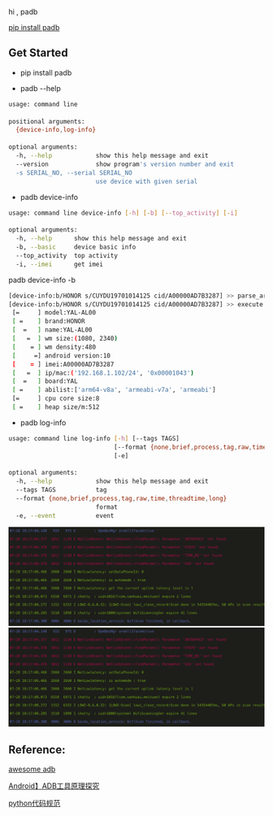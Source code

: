 hi , padb

[pip install padb](https://pypi.org/project/padb/#description)

## Get Started

- pip install padb

- padb --help
```bash
usage: command line

positional arguments:
  {device-info,log-info}

optional arguments:
  -h, --help            show this help message and exit
  --version             show program's version number and exit
  -s SERIAL_NO, --serial SERIAL_NO
                        use device with given serial

```

- padb device-info
```bash
usage: command line device-info [-h] [-b] [--top_activity] [-i]

optional arguments:
  -h, --help      show this help message and exit
  -b, --basic     device basic info
  --top_activity  top activity
  -i, --imei      get imei
```
padb device-info -b
```bash
[device-info:b/HONOR s/CUYDU19701014125 cid/A00000AD7B3287] >> parse_args Namespace(basic=True, func=<bound method BaseCommand.__execute of <padb.cmd.device_info.DeviceInfo object at 0x102d06f28>>, imei=False, serial_no='', top_activity=False)
[device-info:b/HONOR s/CUYDU19701014125 cid/A00000AD7B3287] >> execute
 [=     ] model:YAL-AL00
 [ =    ] brand:HONOR
 [  =   ] name:YAL-AL00
 [   =  ] wm size:(1080, 2340)
 [    = ] wm density:480
 [     =] android version:10
 [    = ] imei:A00000AD7B3287
 [   =  ] ip/mac:('192.168.1.102/24', '0x00001043')
 [  =   ] board:YAL
 [ =    ] abilist:['arm64-v8a', 'armeabi-v7a', 'armeabi']
 [=     ] cpu core size:8
 [ =    ] heap size/m:512

```
- padb log-info
```bash
usage: command line log-info [-h] [--tags TAGS]
                             [--format {none,brief,process,tag,raw,time,threadtime,long}]
                             [-e]

optional arguments:
  -h, --help            show this help message and exit
  --tags TAGS           tag
  --format {none,brief,process,tag,raw,time,threadtime,long}
                        format
  -e, --event           event
```

![](/docs/images/log-info.png)
![](images/log-info.png)

## Reference:

[awesome adb](http://adbcommand.com/awesome-adb/cn)

[Android】ADB工具原理探究](https://itimetraveler.github.io/2019/06/07/Android%20ADB%E5%8E%9F%E7%90%86%E6%8E%A2%E7%A9%B6/#ADB%E7%AE%80%E4%BB%8B)

[python代码规范](https://zh-google-styleguide.readthedocs.io/en/latest/google-python-styleguide/python_style_rules/)

